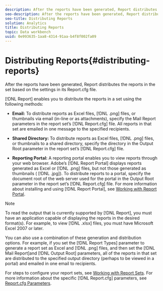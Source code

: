 ```yaml
---
description: After the reports have been generated, Report distributes the reports in the set based on the settings in its Report.cfg file.
seo-description: After the reports have been generated, Report distributes the reports in the set based on the settings in its Report.cfg file.
seo-title: Distributing Reports
solution: Analytics
title: Distributing Reports
topic: Data workbench
uuid: 0e993635-1aa8-4314-91aa-b4f8f002fa09
---
```


# Distributing Reports{#distributing-reports}

After the reports have been generated, Report distributes the reports in the set based on the settings in its Report.cfg file.

 [!DNL Report] enables you to distribute the reports in a set using the following methods:

* **Email:** To distribute reports as Excel files, [!DNL .png] files, or thumbnails via email (in-line or as attachments), specify the Mail Report parameters in the report set’s [!DNL Report.cfg] file. All reports in that set are emailed in one message to the specified recipients. 

* **Shared Directory:** To distribute reports as Excel files, [!DNL .png] files, or thumbnails to a shared directory, specify the directory in the Output Root parameter in the report set’s [!DNL Report.cfg] file. 

* **Reporting Portal:** A reporting portal enables you to view reports through your web browser. Adobe’s [!DNL Report Portal] displays reports generated as Excel or [!DNL .png] files, but not those generated as thumbnails ( [!DNL .jpg]). To distribute reports to a portal, specify the document root of the web server used for the portal in the Output Root parameter in the report set’s [!DNL Report.cfg] file. For more information about installing and using [!DNL Report Portal], see [Working with Report Portal](../../home/c-rpt-oview/c-rpt-portal/c-rpt-portal.md#concept-f692210cad494c00865dbf325eb5ed35).

>[!NOTE]
>
>To read the output that is currently supported by [!DNL Report], you must have an application capable of displaying the reports in the desired format(s). For example, to view [!DNL .xlsx] files, you must have Microsoft Excel 2007 or later.

You can also use a combination of these generation and distribution options. For example, if you set the [!DNL Report Types] parameter to generate a report set as Excel and [!DNL .png] files, and then set the [!DNL Mail Report]and [!DNL Output Root] parameters, all of the reports in that set are distributed to the specified output directory (perhaps to be viewed in a portal) and emailed in one email to recipients.

For steps to configure your report sets, see [Working with Report Sets](../../home/c-rpt-oview/c-work-rpt-sets/c-work-rpt-sets.md#concept-a5f078668e1245e684cb2a778c8803d5). For more information about the specific [!DNL Report.cfg] parameters, see [Report.cfg Parameters](../../home/c-rpt-oview/c-rpt-param-ref/c-rpt-param.md#concept-838e59d72d3f4cb29ee15f5c7eb0ceff). 
